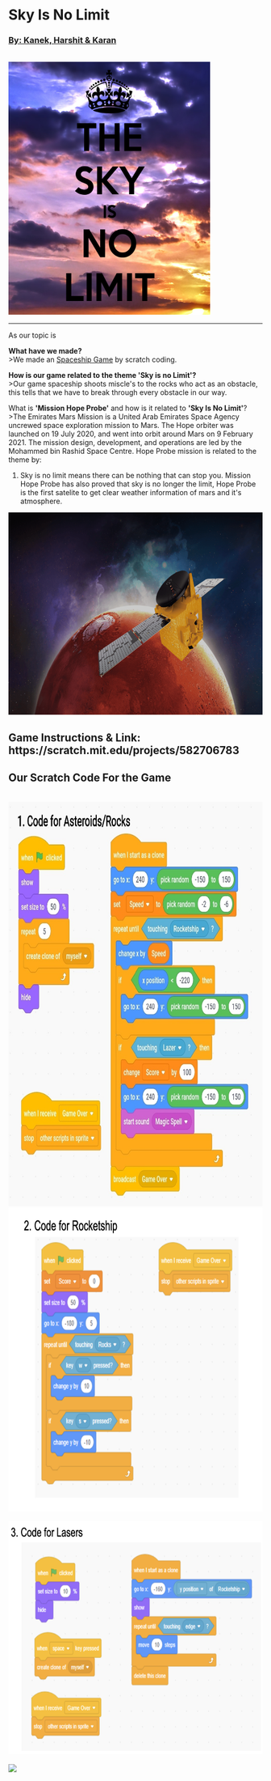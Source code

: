 <!DOCTYPE html>
<html>
    <head>
<meta charset="utf-8">
<meta name="viewport" content="width=device-width, initial-scale=1">
    </head>
    <body>
<h1>Sky Is No Limit</h1>
<h3><u>By: Kanek, Harshit & Karan</u></h3>
<br><img src="the-sky-is-no-limit.png" height="500" Width="400"<br>
<hr>
 <href = ">
As our topic is <b><i><a Hope Probe Misssion'</a></i></b>
<p><b>What have we made?</b> <br>>We made an <a href="https://scratch.mit.edu/projects/582706783"target="_blank">Spaceship Game</a> by scratch coding.</p>
<p><b>How is our game related to the theme 'Sky is no Limit'?</b><br>>Our game spaceship shoots miscle's to the rocks who act as an obstacle, this tells that we have to break through every obstacle in our way.</p>
<p>What is <b>'Mission Hope Probe'</b> and how is it related to <b>'Sky Is No Limit'</b>?<br>>The Emirates Mars Mission is a United Arab Emirates Space Agency uncrewed space exploration mission to Mars. The Hope orbiter was launched on 19 July 2020, and went into orbit around Mars on 9 February 2021. The mission design, development, and operations are led by the Mohammed bin Rashid Space Centre. Hope Probe mission is related to the theme by: <br> <ol>
       <li>Sky is no limit means there can be nothing that can stop you. Mission Hope Probe has also proved that sky is no longer the limit, Hope Probe is the first satelite to get clear weather information of mars and it's atmosphere.</li>
</ol></p>
<img src="AR-210209047.png"height="400"width="700">
<h2>Game Instructions & Link: https://scratch.mit.edu/projects/582706783 </h2>
<h2>Our Scratch Code For the Game</h2>
<br><img src="2021-10-26.jpg" height="800" width="750"<br>
<br><img src="Screenshot 2021-10-26 at 6.13.28 PM.png" height="600" width="750"><br>
<br><img src="Screenshot 2021-10-26 at 6.14.23 PM.png" height="460" width="842"><br>
<br><img src="Code for Game Over.jpg"><br>
</body>
</html>
  
